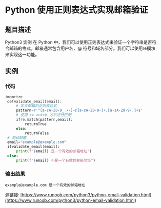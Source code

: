 # Python 使用正则表达式实现邮箱验证

## 题目描述
Python3 实例
在 Python 中，我们可以使用正则表达式来验证一个字符串是否符合邮箱的格式。邮箱通常包含用户名、@ 符号和域名部分。我们可以使用re模块来实现这一功能。

## 实例
### 代码
```python
importre
 defvalidate_email(email):
     # 定义邮箱的正则表达式
     pattern=r'^[a-zA-Z0-9_.+-]+@[a-zA-Z0-9-]+.[a-zA-Z0-9-.]+$'
     # 使用 re.match 方法进行匹配
     ifre.match(pattern,email):
         returnTrue
     else:
         returnFalse
 # 测试邮箱
 email="example@example.com"
 ifvalidate_email(email):
     print(f"{email} 是一个有效的邮箱地址")
 else:
     print(f"{email} 不是一个有效的邮箱地址")
```
### 输出结果
```
example@example.com 是一个有效的邮箱地址
```
源链接: [https://www.runoob.com/python3/python-email-validation.html](https://www.runoob.com/python3/python-email-validation.html)